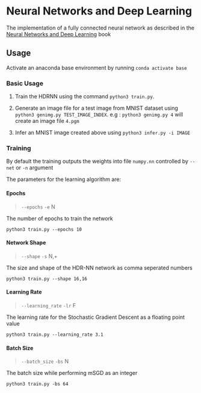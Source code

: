 # Neural Networks and Deep Learning

The implementation of a fully connected neural network as described in the [Neural Networks and Deep Learning](https://github.com/mnielsen/neural-networks-and-deep-learning) book

## Usage

Activate an anaconda base environment by running `conda activate base`

### Basic Usage

1. Train the HDRNN using the command `python3 train.py`.

2. Generate an image file for a test image from MNIST dataset using `python3 genimg.py TEST_IMAGE_INDEX`. e.g : `python3 genimg.py 4` will create an image file `4.pgm`

3. Infer an MNIST image created above using `python3 infer.py -i IMAGE`

### Training

By default the training outputs the weights into file `numpy.nn` controlled by `--net` or `-n` argument

The parameters for the learning algorithm are:

#### Epochs

> `--epochs` `-e` N

The number of epochs to train the network

```
python3 train.py --epochs 10
```

#### Network Shape

> `--shape` `-s` N,+

The size and shape of the HDR-NN network as comma seperated numbers

```
python3 train.py --shape 16,16
```

#### Learning Rate

> `--learning_rate` `-lr` F

The learning rate for the Stochastic Gradient Descent as a floating point value

```
python3 train.py --learning_rate 3.1
```

#### Batch Size

> `--batch_size` `-bs` N

The batch size while performing mSGD as an integer

```
python3 train.py -bs 64
```
